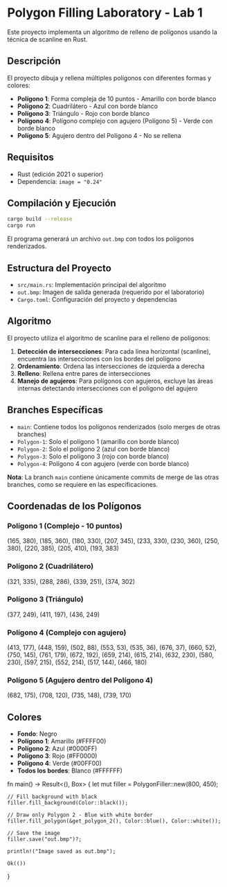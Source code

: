 # Polygon Filling Laboratory - Lab 1

Este proyecto implementa un algoritmo de relleno de polígonos usando la técnica de scanline en Rust.

## Descripción

El proyecto dibuja y rellena múltiples polígonos con diferentes formas y colores:

- **Polígono 1**: Forma compleja de 10 puntos - Amarillo con borde blanco
- **Polígono 2**: Cuadrilátero - Azul con borde blanco  
- **Polígono 3**: Triángulo - Rojo con borde blanco
- **Polígono 4**: Polígono complejo con agujero (Polígono 5) - Verde con borde blanco
- **Polígono 5**: Agujero dentro del Polígono 4 - No se rellena

## Requisitos

- Rust (edición 2021 o superior)
- Dependencia: `image = "0.24"`

## Compilación y Ejecución

```bash
cargo build --release
cargo run
```

El programa generará un archivo `out.bmp` con todos los polígonos renderizados.

## Estructura del Proyecto

- `src/main.rs`: Implementación principal del algoritmo
- `out.bmp`: Imagen de salida generada (requerido por el laboratorio)
- `Cargo.toml`: Configuración del proyecto y dependencias

## Algoritmo

El proyecto utiliza el algoritmo de scanline para el relleno de polígonos:

1. **Detección de intersecciones**: Para cada línea horizontal (scanline), encuentra las intersecciones con los bordes del polígono
2. **Ordenamiento**: Ordena las intersecciones de izquierda a derecha
3. **Relleno**: Rellena entre pares de intersecciones
4. **Manejo de agujeros**: Para polígonos con agujeros, excluye las áreas internas detectando intersecciones con el polígono del agujero

## Branches Específicas

- `main`: Contiene todos los polígonos renderizados (solo merges de otras branches)
- `Polygon-1`: Solo el polígono 1 (amarillo con borde blanco)
- `Polygon-2`: Solo el polígono 2 (azul con borde blanco)
- `Polygon-3`: Solo el polígono 3 (rojo con borde blanco)  
- `Polygon-4`: Polígono 4 con agujero (verde con borde blanco)

**Nota**: La branch `main` contiene únicamente commits de merge de las otras branches, como se requiere en las especificaciones.

## Coordenadas de los Polígonos

### Polígono 1 (Complejo - 10 puntos)
(165, 380), (185, 360), (180, 330), (207, 345), (233, 330), (230, 360), (250, 380), (220, 385), (205, 410), (193, 383)

### Polígono 2 (Cuadrilátero)  
(321, 335), (288, 286), (339, 251), (374, 302)

### Polígono 3 (Triángulo)
(377, 249), (411, 197), (436, 249)

### Polígono 4 (Complejo con agujero)
(413, 177), (448, 159), (502, 88), (553, 53), (535, 36), (676, 37), (660, 52), (750, 145), (761, 179), (672, 192), (659, 214), (615, 214), (632, 230), (580, 230), (597, 215), (552, 214), (517, 144), (466, 180)

### Polígono 5 (Agujero dentro del Polígono 4)
(682, 175), (708, 120), (735, 148), (739, 170)

## Colores

- **Fondo**: Negro
- **Polígono 1**: Amarillo (#FFFF00)
- **Polígono 2**: Azul (#0000FF)
- **Polígono 3**: Rojo (#FF0000)
- **Polígono 4**: Verde (#00FF00)
- **Todos los bordes**: Blanco (#FFFFFF)

fn main() -> Result<(), Box<dyn std::error::Error>> {
    let mut filler = PolygonFiller::new(800, 450);
    
    // Fill background with black
    filler.fill_background(Color::black());
    
    // Draw only Polygon 2 - Blue with white border
    filler.fill_polygon(&get_polygon_2(), Color::blue(), Color::white());
    
    // Save the image
    filler.save("out.bmp")?;
    
    println!("Image saved as out.bmp");
    
    Ok(())
}
